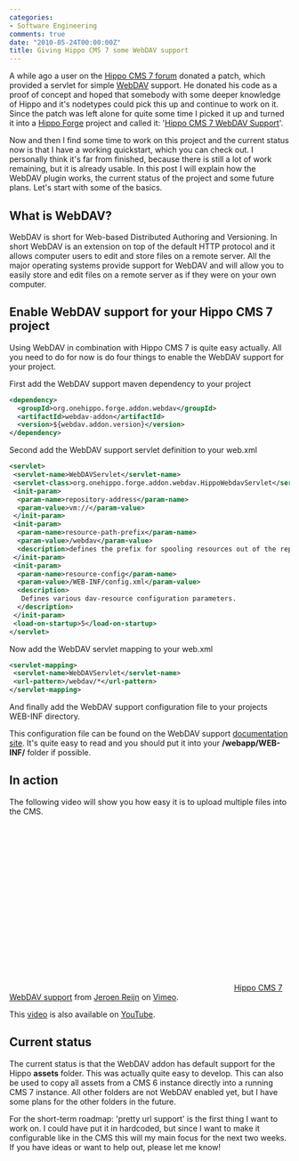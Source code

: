 ```yaml
---
categories:
- Software Engineering
comments: true
date: "2010-05-24T00:00:00Z"
title: Giving Hippo CMS 7 some WebDAV support
---
```


A while ago a user on the <a href="http://www.onehippo.org/cms7/support/forums.html">Hippo CMS 7 forum</a> donated a patch, which provided a servlet for simple <a href="http://en.wikipedia.org/wiki/WebDAV">WebDAV</a> support. He donated his code as a proof of concept and hoped that somebody with some deeper knowledge of Hippo and it's nodetypes could pick this up and continue to work on it. Since the patch was left alone for quite some time I picked it up and turned it into a&nbsp;<a href="http://forge.onehippo.org/">Hippo Forge</a>&nbsp;project and called it: '<a href="http://forge.onehippo.org/projects/webdav/">Hippo CMS 7 WebDAV Support</a>'.

Now and then I find some time to work on this project and the current status now is that I have a working quickstart, which you can check out. I personally think it's far from finished, because there is still a lot of work remaining, but it is already usable. In this post I will explain how the WebDAV plugin works, the current status of the project and some future plans. Let's start with some of the basics.

<h2>What is WebDAV?</h2>
WebDAV is short for Web-based Distributed Authoring and Versioning. In short WebDAV is an extension on top of the default HTTP protocol and it allows computer users to edit and store files on a remote server. All the major operating systems provide support for WebDAV and will allow you to easily store and edit files on a remote server as if they were on your own computer.

<h2>Enable WebDAV support for your Hippo CMS 7 project</h2>
Using WebDAV in combination with Hippo CMS 7 is quite easy actually. All you need to do for now is do four things to enable the WebDAV support for your project.

First add the WebDAV support maven dependency to your project

``` xml
<dependency>
  <groupId>org.onehippo.forge.addon.webdav</groupId>
  <artifactId>webdav-addon</artifactId>
  <version>${webdav.addon.version}</version>
</dependency>
```
Second add the WebDAV support servlet definition to your web.xml

``` xml
<servlet>
 <servlet-name>WebDAVServlet</servlet-name>
 <servlet-class>org.onehippo.forge.addon.webdav.HippoWebdavServlet</servlet-class>
 <init-param>
  <param-name>repository-address</param-name>
  <param-value>vm://</param-value>
 </init-param>
 <init-param>
  <param-name>resource-path-prefix</param-name>
  <param-value>/webdav</param-value>
  <description>defines the prefix for spooling resources out of the repository.</description>
 </init-param>
 <init-param>
  <param-name>resource-config</param-name>
  <param-value>/WEB-INF/config.xml</param-value>
  <description>
   Defines various dav-resource configuration parameters.
  </description>
 </init-param>        
 <load-on-startup>5</load-on-startup>
</servlet>
```

Now add the WebDAV servlet mapping to your web.xml
``` xml
<servlet-mapping>
 <servlet-name>WebDAVServlet</servlet-name>
 <url-pattern>/webdav/*</url-pattern>        
</servlet-mapping>
```

And finally add the WebDAV support configuration file to your projects WEB-INF directory.

This configuration file can be found on the WebDAV support <a href="http://webdav.forge.onehippo.org/">documentation site</a>. It's quite easy to read and you should put it into your <b>/webapp/WEB-INF/</b> folder if possible.

<h2>In action</h2>
The following video will show you how easy it is to upload multiple files into the CMS.

<object height="300" width="400"><param name="allowfullscreen" value="true" /><param name="allowscriptaccess" value="always" /><param name="movie" value="http://vimeo.com/moogaloop.swf?clip_id=11991107&amp;server=vimeo.com&amp;show_title=1&amp;show_byline=1&amp;show_portrait=0&amp;color=&amp;fullscreen=1" /><embed src="http://vimeo.com/moogaloop.swf?clip_id=11991107&amp;server=vimeo.com&amp;show_title=1&amp;show_byline=1&amp;show_portrait=0&amp;color=&amp;fullscreen=1" type="application/x-shockwave-flash" allowfullscreen="true" allowscriptaccess="always" width="400" height="300"></embed></object>
<a href="http://vimeo.com/11991107">Hippo CMS 7 WebDAV support</a> from <a href="http://vimeo.com/user3888132">Jeroen Reijn</a> on <a href="http://vimeo.com/">Vimeo</a>.

This <a href="http://www.youtube.com/watch?v=U0uXPyCn-EI">video</a> is also available on <a href="http://www.youtube.com/watch?v=U0uXPyCn-EI">YouTube</a>.

<h2>Current status</h2>
The current status is that the WebDAV addon has default support for the Hippo <b>assets</b> folder. This was actually quite easy to develop. This can also be used to copy all assets from a CMS 6 instance directly into a running CMS 7 instance. All other folders are not WebDAV enabled yet, but I have some plans for the other folders in the future.

For the short-term roadmap: 'pretty url support' is the first thing I want to work on. I could have put it in hardcoded, but since I want to make it configurable like in the CMS this will my main focus for the next two weeks. If you have ideas or want to help out, please let me know!
